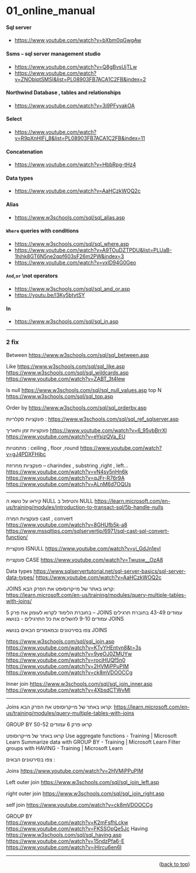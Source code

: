 <a name="topage"></a>

# 01_online_manual

#### Sql server
* https://www.youtube.com/watch?v=bXbm0qGwgAw
    
#### Ssms – sql server management studio
* https://www.youtube.com/watch?v=Q8gBvsUjTLw
* https://www.youtube.com/watch?v=ZNObiptSMSI&list=PL08903FB7ACA1C2FB&index=2

####  Northwind Database , tables and relationships
* https://www.youtube.com/watch?v=3j9PFyvakOA

#### Select
* https://www.youtube.com/watch?v=R9pXnHIFj_8&list=PL08903FB7ACA1C2FB&index=11

#### Concatenation
* https://www.youtube.com/watch?v=HbbRpg-tHz4

#### Data types
* https://www.youtube.com/watch?v=AaHCzkWOQ2c

#### Alias
* https://www.w3schools.com/sql/sql_alias.asp

#### `Where` queries with conditions
* https://www.w3schools.com/sql/sql_where.asp
* https://www.youtube.com/watch?v=A9TOuDZTPDU&list=PLUaB-1hjhk8GT6N5ne2qpf603sF26m2PW&index=3
* https://www.youtube.com/watch?v=vxlD94G0Geo
  
#### `And`,`or` \not operators
*  https://www.w3schools.com/sql/sql_and_or.asp
*  https://youtu.be/l3Ky5btytSY
  
#### In
* https://www.w3schools.com/sql/sql_in.asp

----

### 2 fix


Between
https://www.w3schools.com/sql/sql_between.asp

Like
https://www.w3schools.com/sql/sql_like.asp
https://www.w3schools.com/sql/sql_wildcards.asp
https://www.youtube.com/watch?v=ZABT_3t4Iew

Is null
https://www.w3schools.com/sql/sql_null_values.asp
top N
https://www.w3schools.com/sql/sql_top.asp

Order by 
https://www.w3schools.com/sql/sql_orderby.asp

פונקציות סקלריות :
https://www.w3schools.com/sql/sql_ref_sqlserver.asp


פונקציות זמן ותאריך
https://www.youtube.com/watch?v=6_95vbBrrXI
https://www.youtube.com/watch?v=eYsizQVa_EU

מתמטיות :  ceiling , floor ,round
https://www.youtube.com/watch?v=gJ4PDXFHjbc

פונקציות מחרוזת – charindex , substring ,right  , left…
https://www.youtube.com/watch?v=vN4sy5nHn6k
https://www.youtube.com/watch?v=qJFr-R76r9A
https://www.youtube.com/watch?v=ALnM6d7OQUs


----


קיראו על נושא ה NULL והטיפול ב NULL
https://learn.microsoft.com/en-us/training/modules/introduction-to-transact-sql/5b-handle-nulls


פונקציות המרה cast , convert 	
https://www.youtube.com/watch?v=8GHUfb5k-a8
https://www.mssqltips.com/sqlservertip/6971/sql-cast-sql-convert-function/


פונקציית ISNULL
https://www.youtube.com/watch?v=vi_GdJn1evI

פונקציית CASE
https://www.youtube.com/watch?v=Twusw__OzA8

Data types
https://www.sqlservertutorial.net/sql-server-basics/sql-server-data-types/
https://www.youtube.com/watch?v=AaHCzkWOQ2c

JOINS
קראו באתר של מייקרוסופט את הפרק הבא:
https://learn.microsoft.com/en-us/training/modules/query-multiple-tables-with-joins/

בחוברת הלימוד לקרוא לעומק את פרק 5 – JOINS  עמודים 43-49 
בחוברת תרגילים עמודים 9-10  להשלים את כל התרגילים -   בנושא JOINS

צפו בסירטונים ובמאמרים הבאים בנושא JOINS

https://www.w3schools.com/sql/sql_join.asp
https://www.youtube.com/watch?v=KTvYHEntvn8&t=3s
https://www.youtube.com/watch?v=9yeOJ0ZMUYw
https://www.youtube.com/watch?v=rocjHUQf5n0
https://www.youtube.com/watch?v=2HVMiPPuPIM
https://www.youtube.com/watch?v=ck8mVDOOCCg
	
Inner join
https://www.w3schools.com/sql/sql_join_inner.asp
https://www.youtube.com/watch?v=4XbsdCTWvMI

----

Joins
קראו באתר של מייקרוסופט את הפרק הבא:
https://learn.microsoft.com/en-us/training/modules/query-multiple-tables-with-joins


GROUP BY 
קראו פרק 6 עמודים 50-52

קראו באתר של מייקרוסופט 
Use aggregate functions - Training | Microsoft Learn
Summarize data with GROUP BY - Training | Microsoft Learn
Filter groups with HAVING - Training | Microsoft Learn



צפו בסירטונים הבאים :

Joins
https://www.youtube.com/watch?v=2HVMiPPuPIM


Left outer join
https://www.w3schools.com/sql/sql_join_left.asp

right outer join
https://www.w3schools.com/sql/sql_join_right.asp

self join
https://www.youtube.com/watch?v=ck8mVDOOCCg

GROUP BY	
https://www.youtube.com/watch?v=K2mFsfhLckw
https://www.youtube.com/watch?v=FKSSOpQe5Jc
Having
https://www.w3schools.com/sql/sql_having.asp
https://www.youtube.com/watch?v=15ndzPfa6-E
https://www.youtube.com/watch?v=iHircu6en6I


----

<p align="right">(<a href="#topage">back to top</a>)</p>
<br/>
<br/>
